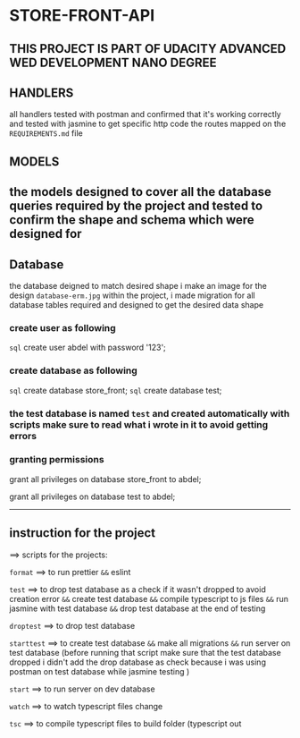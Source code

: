 # STORE-FRONT-API

## THIS PROJECT IS PART OF UDACITY ADVANCED WED DEVELOPMENT NANO DEGREE

## HANDLERS
all handlers tested with postman and confirmed that it's working correctly and tested with jasmine to get specific http code the routes mapped on the `REQUIREMENTS.md` file

## MODELS
the models designed to cover all the database queries required by the project and tested to confirm the shape and schema which were designed for
---------------------------------------------------------------------------------------------
## Database 
the database deigned to match desired shape i make an image for the design `database-erm.jpg` within the project, i made migration for all database tables required and designed to get the desired data shape

### create user as following 
`sql` create user abdel with password '123';

### create database as following
`sql` create database store_front;
`sql` create database test;

### the test database is named `test` and created automatically with scripts make sure to read what i wrote in it to avoid getting errors 

### granting permissions 


grant all privileges on database store_front to abdel; 

grant all privileges on database test to abdel;

----------------------------------------------------------------------------------------------
## instruction for the project 
==> scripts for the projects:

`format` ==> to run prettier `&&` eslint

`test` ==> to drop test database as a check if it wasn't dropped to avoid creation error `&&` create test database `&&` compile typescript to js files `&&` run jasmine with test database `&&` drop test database at the end of testing

`droptest` ==> to drop test database 

`starttest` ==> to create test database `&&` make all migrations `&&` run server on test database (before running that script make sure that the test database dropped i didn't add the drop database as check because i was using postman on test database while jasmine testing )

`start` ==> to run server on dev database 

`watch` ==> to watch typescript files change

`tsc` ==> to compile typescript files to build folder (typescript out
